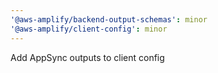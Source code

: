 ```yaml
---
'@aws-amplify/backend-output-schemas': minor
'@aws-amplify/client-config': minor
---
```


Add AppSync outputs to client config
